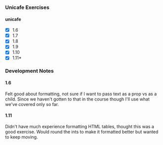### Unicafe Exercises

#### unicafe
- [x] 1.6
- [x] 1.7
- [x] 1.8
- [x] 1.9
- [x] 1.10
- [x] 1.11*

### Development Notes

#### 1.6
Felt good about formatting, not sure if I want to pass text as a prop vs as a child. Since we haven't gotten to that in the course though I'll use what we've covered only so far.

#### 1.11
Didn't have much experience formatting HTML tables, thought this was a good exercise. Would round the ints to make it formatted better but wanted to keep moving.

